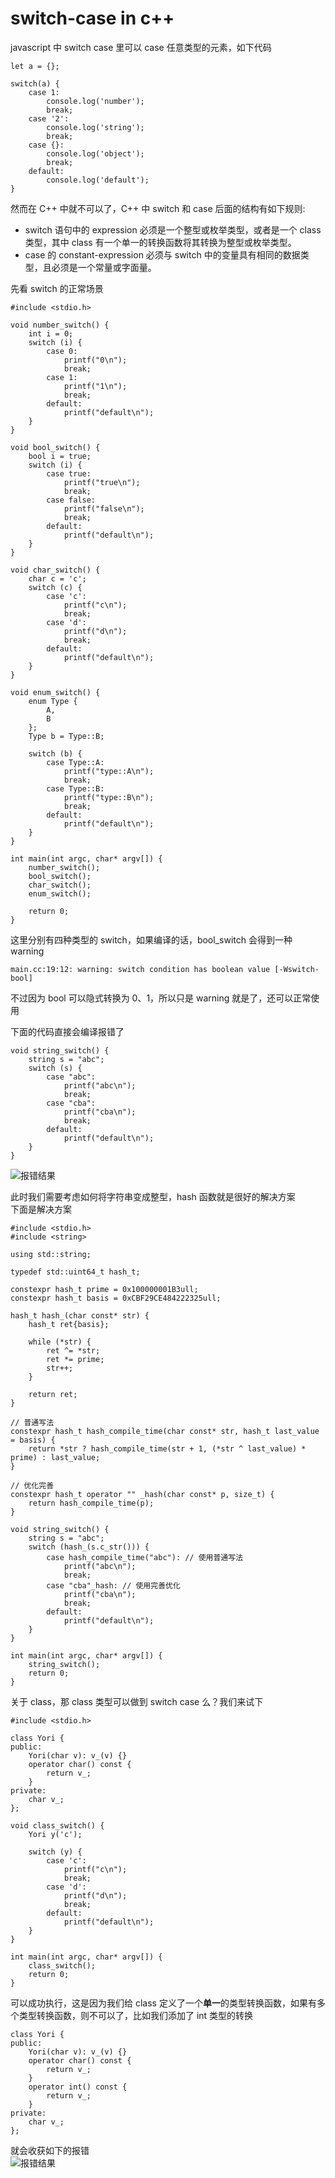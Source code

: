 # switch-case in c++
javascript 中 switch case 里可以 case 任意类型的元素，如下代码
```
let a = {};

switch(a) {
    case 1:
        console.log('number');
        break;
    case '2':
        console.log('string');
        break;
    case {}:
        console.log('object');
        break;
    default:
        console.log('default');
}
```
然而在 C++ 中就不可以了，C++ 中 switch 和 case 后面的结构有如下规则:  
- switch 语句中的 expression 必须是一个整型或枚举类型，或者是一个 class 类型，其中 class 有一个单一的转换函数将其转换为整型或枚举类型。
- case 的 constant-expression 必须与 switch 中的变量具有相同的数据类型，且必须是一个常量或字面量。

先看 switch 的正常场景
```
#include <stdio.h>

void number_switch() {
    int i = 0;
    switch (i) {
        case 0:
            printf("0\n");
            break;
        case 1:
            printf("1\n");
            break;
        default:
            printf("default\n");
    }
}

void bool_switch() {
    bool i = true;
    switch (i) {
        case true:
            printf("true\n");
            break;
        case false:
            printf("false\n");
            break;
        default:
            printf("default\n");
    }
}

void char_switch() {
    char c = 'c';
    switch (c) {
        case 'c':
            printf("c\n");
            break;
        case 'd':
            printf("d\n");
            break;
        default:
            printf("default\n");
    }
}

void enum_switch() {
    enum Type {
        A,
        B
    };
    Type b = Type::B;

    switch (b) {
        case Type::A:
            printf("type::A\n");
            break;
        case Type::B:
            printf("type::B\n");
            break;
        default:
            printf("default\n");
    }
}

int main(int argc, char* argv[]) {
    number_switch();
    bool_switch();
    char_switch();
    enum_switch();

    return 0;
}
```
这里分别有四种类型的 switch，如果编译的话，bool_switch 会得到一种 warning
```
main.cc:19:12: warning: switch condition has boolean value [-Wswitch-bool]
```
不过因为 bool 可以隐式转换为 0、1，所以只是 warning 就是了，还可以正常使用  

下面的代码直接会编译报错了
```
void string_switch() {
    string s = "abc";
    switch (s) {
        case "abc":
            printf("abc\n");
            break;
        case "cba":
            printf("cba\n");
            break;
        default:
            printf("default\n");
    }
}
```
![报错结果](./assets/1.png)  

此时我们需要考虑如何将字符串变成整型，hash 函数就是很好的解决方案  
下面是解决方案  
```
#include <stdio.h>
#include <string>

using std::string;

typedef std::uint64_t hash_t;  
   
constexpr hash_t prime = 0x100000001B3ull;  
constexpr hash_t basis = 0xCBF29CE484222325ull;  
  
hash_t hash_(char const* str) {
    hash_t ret{basis};
   
    while (*str) {
        ret ^= *str;
        ret *= prime;
        str++;
    }
   
    return ret;
}

// 普通写法
constexpr hash_t hash_compile_time(char const* str, hash_t last_value = basis) {
    return *str ? hash_compile_time(str + 1, (*str ^ last_value) * prime) : last_value;
}

// 优化完善
constexpr hash_t operator "" _hash(char const* p, size_t) {
    return hash_compile_time(p);  
}  

void string_switch() {
    string s = "abc";
    switch (hash_(s.c_str())) {
        case hash_compile_time("abc"): // 使用普通写法
            printf("abc\n");
            break;
        case "cba"_hash: // 使用完善优化
            printf("cba\n");
            break;
        default:
            printf("default\n");
    }
}

int main(int argc, char* argv[]) {
    string_switch();
    return 0;
}
```

关于 class，那 class 类型可以做到 switch case 么？我们来试下  
```
#include <stdio.h>

class Yori {
public:
    Yori(char v): v_(v) {}
    operator char() const {
        return v_;
    }
private:
    char v_;
};

void class_switch() {
    Yori y('c');

    switch (y) {
        case 'c':
            printf("c\n");
            break;
        case 'd':
            printf("d\n");
            break;
        default:
            printf("default\n");
    }
}

int main(int argc, char* argv[]) {
    class_switch();
    return 0;
}
```
可以成功执行，这是因为我们给 class 定义了一个**单一**的类型转换函数，如果有多个类型转换函数，则不可以了，比如我们添加了 int 类型的转换
```
class Yori {
public:
    Yori(char v): v_(v) {}
    operator char() const {
        return v_;
    }
    operator int() const {
        return v_;
    }
private:
    char v_;
};
```
就会收获如下的报错  
![报错结果](./assets/2.png)  
